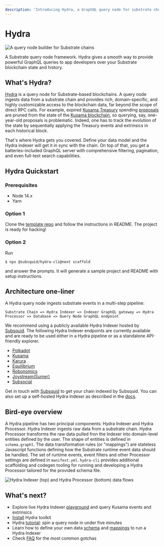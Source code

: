 ```yaml
---
description: 'Introducing Hydra, a GraphQL query node for substrate chains'
---
```


# Hydra

![A query node builder for Substrate chains](.gitbook/assets/hydra-logo-horizontallockup.svg)

A Substrate query node framework. Hydra gives a smooth way to provide powerful GraphQL queries to app developers over your Substrate blockchain state and history.

## What's Hydra?

[Hydra](https://subsquid.io) is a query node for Substrate-based blockchains. A query node ingests data from a substrate chain and provides rich, domain-specific, and highly customizable access to the blockchain data, far beyond the scope of direct RPC calls. For example, expired [Kusama Treasury](https://wiki.polkadot.network/docs/en/learn-treasury) spending [proposals](https://kusama.subscan.io/event?module=Treasury&event=Proposed) are pruned from the state of the [Kusama blockchain](https://polkascan.io/kusama), so querying, say, one-year-old proposals is problematic. Indeed, one has to track the evolution of the state by sequentially applying the Treasury events and extrinsics in each historical block.

That's where Hydra gets you covered. Define your data model and the Hydra indexer will get it in sync with the chain. On top of that, you get a batteries-included GraphQL server with comprehensive filtering, pagination, and even full-text search capabilities.

## Hydra Quickstart

### Prerequisites

- Node 14.x
- Yarn

### Option 1

Clone the [template repo](https://github.com/subsquid/hydra-templatee) and follow the instructions in README. The project is ready for hacking!

### Option 2

Run

```text
$ npx @subsquid/hydra-cli@next scaffold
```

and answer the prompts. It will generate a sample project and README with setup instructions.


## Architecture one-liner

A Hydra query node ingests substrate events in a multi-step pipeline:

```text
Substrate Chain => Hydra Indexer => Indexer GraphQL gateway => Hydra Processor => Database => Query Node GraphQL endpoint
```

We recommend using a publicly available Hydra Indexer hosted by [Subsquid](https://subsquid.io).
The following Hydra Indexer endpoints are currently available and are ready to be used either in a Hydra pipeline or as a standalone API-friendly explorer.

- [Polkadot](https://polkadot.indexer.gc.subsquid.io/graphql)
- [Kusama](https://kusama.indexer.gc.subsquid.io/graphql)
- [Karura](https://karura.indexer.gc.subsquid.io/graphql)
- [Equilibrium](https://equilibrium.indexer.gc.subsquid.io/graphql)
- [Robonomics](https://robonomics.indexer.gc.subsquid.io/graphql)
- [Joystream(Sumer)](https://joystream-sumer.indexer.gc.subsquid.io/graphql)
- [Subsocial](https://subsocial.indexer.gc.subsquid.io/graphql)

Get in touch with [Subsquid](mailto:dz@subsquid.io) to get your chain indexed by Subsquid.
You can also set up a self-hosted Hydra Indexer as described in the [docs](hydra-indexer.md).

## Bird-eye overview

A Hydra pipeline has two principal components: Hydra Indexer and Hydra Processor. Hydra Indexer ingests raw data from a substrate chain. Hydra Processor transforms the raw data pulled fron the Indexer into domain-level entities defined by the user. The shape of entities is defined in `schema.graphl`. The data transformation rules (or "mappings") are stateless Javascript functions defining how the Substrate runtime event data should be handled. The set of runtime events, event filters and other Processor settings are defined in `manifest.yml`. `hydra-cli` provides additional scaffolding and codegen tooling for running and developing a Hydra Processor tailored for the provided schema file.

![Hydra Indexer \(top\) and Hydra Processor \(bottom\) data flows](./.gitbook/assets/hydra-diagram.png)

## What's next?

* Explore live Hydra Indexer  [playground](https://kusama.indexer.gc.subsquid.io/graphql) and query Kusama events and extrinsics
* [Install](install-hydra.md) Hydra toolkit 
* Hydra [tutorial](quick-start.md): spin a query node in under five minutes 
* Learn how to define your own data [schema](schema-spec/) and [mappings](mappings/) to run a Hydra Indexer
* Check [FAQ](faq.md) for the most common gotchas

